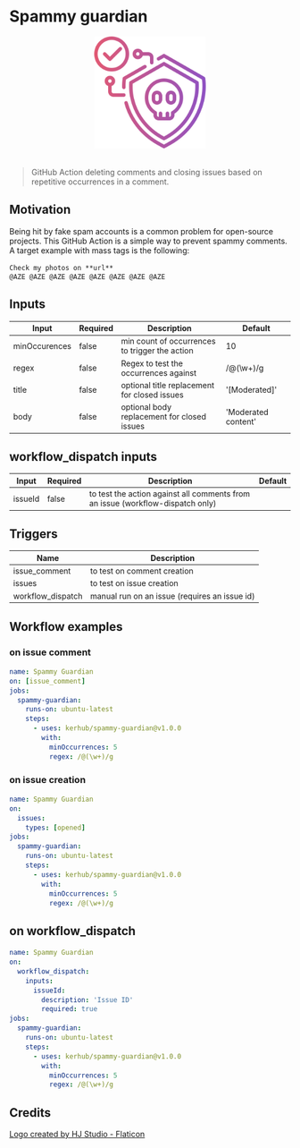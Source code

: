 # Spammy guardian


<div align="center">
  <img src="spammy-logo.png" alt="spammy logo" width="200" />
</div>

<br />

> GitHub Action deleting comments and closing issues based on repetitive occurrences in a comment.

## Motivation

Being hit by fake spam accounts is a common problem for open-source projects. This GitHub Action is a simple way to prevent spammy comments. A target example with mass tags is the following:

```
Check my photos on **url**
@AZE @AZE @AZE @AZE @AZE @AZE @AZE @AZE
```

## Inputs

| Input         | Required | Description                                    | Default             |
|---------------|----------|------------------------------------------------|---------------------|
| minOccurences | false    | min count of occurrences to trigger the action | 10                  |
| regex         | false    | Regex to test the occurrences against          | /@(\w+)/g           |
| title         | false    | optional title replacement for closed issues   | '[Moderated]'       |
| body          | false    | optional body replacement for closed issues    | 'Moderated content' |


## workflow_dispatch inputs

| Input         | Required | Description                                                                    | Default |
|---------------|----------|--------------------------------------------------------------------------------|---------|
| issueId       | false    | to test the action against all comments from an issue (workflow-dispatch only) |              |


## Triggers

| Name              | Description                                   |
|-------------------|-----------------------------------------------|
| issue_comment     | to test on comment creation                   |
| issues            | to test on issue creation                     |
| workflow_dispatch | manual run on an issue (requires an issue id) |


## Workflow examples

### on issue comment

```yaml
name: Spammy Guardian
on: [issue_comment]
jobs:
  spammy-guardian:
    runs-on: ubuntu-latest
    steps:
      - uses: kerhub/spammy-guardian@v1.0.0
        with:
          minOccurrences: 5
          regex: /@(\w+)/g
```

### on issue creation

```yaml
name: Spammy Guardian
on: 
  issues:
    types: [opened]
jobs:
  spammy-guardian:
    runs-on: ubuntu-latest
    steps:
      - uses: kerhub/spammy-guardian@v1.0.0
        with:
          minOccurrences: 5
          regex: /@(\w+)/g  
```

## on workflow_dispatch

```yaml
name: Spammy Guardian
on: 
  workflow_dispatch:
    inputs:
      issueId:
        description: 'Issue ID'
        required: true
jobs:
  spammy-guardian:
    runs-on: ubuntu-latest
    steps:
      - uses: kerhub/spammy-guardian@v1.0.0
        with:
          minOccurrences: 5
          regex: /@(\w+)/g  
```

## Credits

<a href="https://www.flaticon.com/free-icons/shield" title="shield icons">Logo created by HJ Studio - Flaticon</a>

